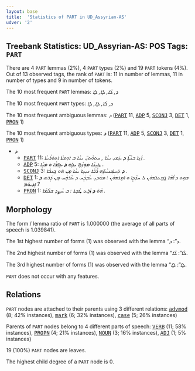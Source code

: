 ```yaml
---
layout: base
title:  'Statistics of PART in UD_Assyrian-AS'
udver: '2'
---
```


## Treebank Statistics: UD_Assyrian-AS: POS Tags: `PART`

There are 4 `PART` lemmas (2%), 4 `PART` types (2%) and 19 `PART` tokens (4%).
Out of 13 observed tags, the rank of `PART` is: 11 in number of lemmas, 11 in number of types and 9 in number of tokens.

The 10 most frequent `PART` lemmas: <em>ܕ, ܠܵܐ, ܠܸܐ, ܠܹܐ</em>

The 10 most frequent `PART` types:  <em>ܕ, ܠܵܐ, ܠܸܐ, ܠܹܐ</em>

The 10 most frequent ambiguous lemmas: <em>ܕ</em> (<tt><a href="aii_as-pos-PART.html">PART</a></tt> 11, <tt><a href="aii_as-pos-ADP.html">ADP</a></tt> 5, <tt><a href="aii_as-pos-SCONJ.html">SCONJ</a></tt> 3, <tt><a href="aii_as-pos-DET.html">DET</a></tt> 1, <tt><a href="aii_as-pos-PRON.html">PRON</a></tt> 1)

The 10 most frequent ambiguous types:  <em>ܕ</em> (<tt><a href="aii_as-pos-PART.html">PART</a></tt> 11, <tt><a href="aii_as-pos-ADP.html">ADP</a></tt> 5, <tt><a href="aii_as-pos-SCONJ.html">SCONJ</a></tt> 3, <tt><a href="aii_as-pos-DET.html">DET</a></tt> 1, <tt><a href="aii_as-pos-PRON.html">PRON</a></tt> 1)


* <em>ܕ</em>
  * <tt><a href="aii_as-pos-PART.html">PART</a></tt> 11: <em>ܐܲܢܹܐ ܒܢܵܬܹ̈ܐ <b>ܕ</b> ܥܲܡܝܼ ܝܢܵܐ , ܚܬܘܵܬܝܼ̈ ܝܢܵܐ ܒ ܐܘܼܡܬܵܐ ܐܬܘܿܪܵܝܬܵܐ .</em>
  * <tt><a href="aii_as-pos-ADP.html">ADP</a></tt> 5: <em>ܛܝܼܢܵܐ ܡܘܼܙܵܓܹܐ ܝܠܹܗ <b>ܕ</b> ܥܹܦܪܵܐ ܘ ܡܝܼܵܐ .</em>
  * <tt><a href="aii_as-pos-SCONJ.html">SCONJ</a></tt> 3: <em><b>ܕ</b> ܬܲܚܡܲܢܝܵܬܸ̈ܗ ܪܵܒܵܐ ܢܝܼܚܸܐ ܝܢܵܐ ܡ̣ܢ ܗ̇ܘ ܓܸܢܒܵܐ .</em>
  * <tt><a href="aii_as-pos-DET.html">DET</a></tt> 1: <em>ܒܘܼܬ ܕ ܐܵܗܵܐ ܓ̰ܡܸܥܠܗܘܿܢ ܠ ܚܕܵܕܸܐ ܘ ܐܡܸܪܗܘܿܢ : ܡܘܿܕܝܼ ܥܵܒ̣ܕܲܚ ܕ ܥܵܪܩܲܚ ܡ̣ܢ ܕܲܪܣ <b>ܕ</b> ܐܸܕܝܘܿܡ ?</em>
  * <tt><a href="aii_as-pos-PRON.html">PRON</a></tt> 1: <em>ܗܵܘ̇ <b>ܕ</b> ܙܵܪܸܥ ܜܵܒ̣ܬܐ : ܒ ܚܵܨܸܕ ܫܠܵܡܵܐ .</em>

## Morphology

The form / lemma ratio of `PART` is 1.000000 (the average of all parts of speech is 1.039841).

The 1st highest number of forms (1) was observed with the lemma “ܕ”: <em>ܕ</em>.

The 2nd highest number of forms (1) was observed with the lemma “ܠܵܐ”: <em>ܠܵܐ</em>.

The 3rd highest number of forms (1) was observed with the lemma “ܠܸܐ”: <em>ܠܸܐ</em>.

`PART` does not occur with any features.


## Relations

`PART` nodes are attached to their parents using 3 different relations: <tt><a href="aii_as-dep-advmod.html">advmod</a></tt> (8; 42% instances), <tt><a href="aii_as-dep-mark.html">mark</a></tt> (6; 32% instances), <tt><a href="aii_as-dep-case.html">case</a></tt> (5; 26% instances)

Parents of `PART` nodes belong to 4 different parts of speech: <tt><a href="aii_as-pos-VERB.html">VERB</a></tt> (11; 58% instances), <tt><a href="aii_as-pos-PROPN.html">PROPN</a></tt> (4; 21% instances), <tt><a href="aii_as-pos-NOUN.html">NOUN</a></tt> (3; 16% instances), <tt><a href="aii_as-pos-ADJ.html">ADJ</a></tt> (1; 5% instances)

19 (100%) `PART` nodes are leaves.

The highest child degree of a `PART` node is 0.


